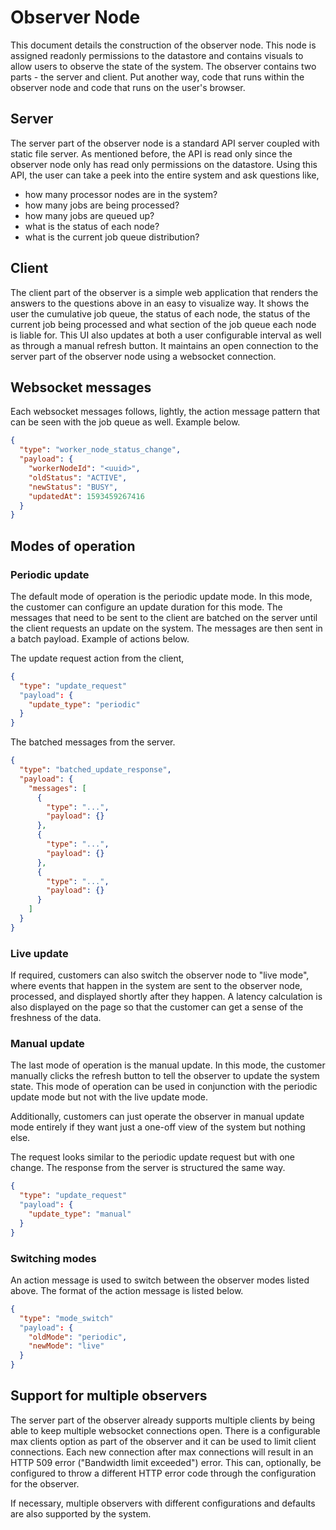 # Observer Node

This document details the construction of the observer node. This node is assigned readonly permissions to the datastore and contains visuals to allow users to observe the state of the system. The observer contains two parts - the server and client. Put another way, code that runs within the observer node and code that runs on the user's browser.

## Server

The server part of the observer node is a standard API server coupled with static file server. As mentioned before, the API is read only since the observer node only has read only permissions on the datastore. Using this API, the user can take a peek into the entire system and ask questions like,

- how many processor nodes are in the system?
- how many jobs are being processed?
- how many jobs are queued up?
- what is the status of each node?
- what is the current job queue distribution?

## Client

The client part of the observer is a simple web application that renders the answers to the questions above in an easy to visualize way. It shows the user the cumulative job queue, the status of each node, the status of the current job being processed and what section of the job queue each node is liable for. This UI also updates at both a user configurable interval as well as through a manual refresh button. It maintains an open connection to the server part of the observer node using a websocket connection.

## Websocket messages

Each websocket messages follows, lightly, the action message pattern that can be seen with the job queue as well. Example below.

```json
{
  "type": "worker_node_status_change",
  "payload": {
    "workerNodeId": "<uuid>",
    "oldStatus": "ACTIVE",
    "newStatus": "BUSY",
    "updatedAt": 1593459267416
  }
}
```

## Modes of operation

### Periodic update

The default mode of operation is the periodic update mode. In this mode, the customer can configure an update duration for this mode. The messages that need to be sent to the client are batched on the server until the client requests an update on the system. The messages are then sent in a batch payload. Example of actions below.

The update request action from the client,

```json
{
  "type": "update_request"
  "payload": {
    "update_type": "periodic"
  }
}
```

The batched messages from the server.

```json
{
  "type": "batched_update_response",
  "payload": {
    "messages": [
      {
        "type": "...",
        "payload": {}
      },
      {
        "type": "...",
        "payload": {}
      },
      {
        "type": "...",
        "payload": {}
      }
    ]
  }
}
```

### Live update

If required, customers can also switch the observer node to "live mode", where events that happen in the system are sent to the observer node, processed, and displayed shortly after they happen. A latency calculation is also displayed on the page so that the customer can get a sense of the freshness of the data.

### Manual update

The last mode of operation is the manual update. In this mode, the customer manually clicks the refresh button to tell the observer to update the system state. This mode of operation can be used in conjunction with the periodic update mode but not with the live update mode.

Additionally, customers can just operate the observer in manual update mode entirely if they want just a one-off view of the system but nothing else.

The request looks similar to the periodic update request but with one change. The response from the server is structured the same way.

```json
{
  "type": "update_request"
  "payload": {
    "update_type": "manual"
  }
}
```

### Switching modes

An action message is used to switch between the observer modes listed above. The format of the action message is listed below.

```json
{
  "type": "mode_switch"
  "payload": {
    "oldMode": "periodic",
    "newMode": "live"
  }
}
```

## Support for multiple observers

The server part of the observer already supports multiple clients by being able to keep multiple websocket connections open. There is a configurable max clients option as part of the observer and it can be used to limit client connections. Each new connection after max connections will result in an HTTP 509 error ("Bandwidth limit exceeded") error. This can, optionally, be configured to throw a different HTTP error code through the configuration for the observer.

If necessary, multiple observers with different configurations and defaults are also supported by the system.

